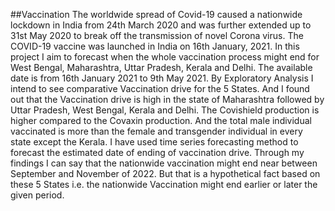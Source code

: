 ##Vaccination 
The worldwide spread of Covid-19 caused a nationwide lockdown in India from 24th
March 2020 and was further extended up to 31st May 2020 to break off the transmission 
of novel Corona virus. The COVID-19 vaccine was launched in India on 16th January, 2021. 
In this project I aim to forecast when the whole vaccination process might end for West 
Bengal, Maharashtra, Uttar Pradesh, Kerala and Delhi. The available date is from 16th
January 2021 to 9th May 2021.
By Exploratory Analysis I intend to see comparative Vaccination drive for the 5 
States. And I found out that the Vaccination drive is high in the state of Maharashtra 
followed by Uttar Pradesh, West Bengal, Kerala and Delhi. The Covishield production is 
higher compared to the Covaxin production. And the total male individual vaccinated is 
more than the female and transgender individual in every state except the Kerala.
I have used time series forecasting method to forecast the estimated date of 
ending of vaccination drive.
Through my findings I can say that the nationwide vaccination might end near 
between September and November of 2022. But that is a hypothetical fact based on these 
5 States i.e. the nationwide Vaccination might end earlier or later the given period. 
